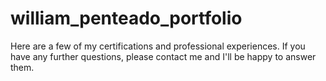 # william_penteado_portfolio
Here are a few of my certifications and professional experiences. If you have any further questions, please contact me and I'll be happy to answer them.
